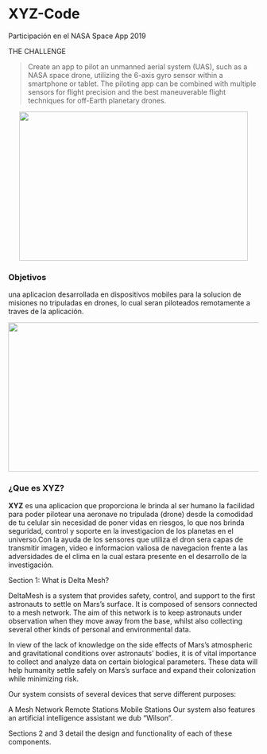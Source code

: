# XYZ-Code
Participación en el NASA Space App 2019

THE CHALLENGE

> Create an app to pilot an unmanned aerial system (UAS), such as a NASA space drone, utilizing the 6-axis gyro sensor within a smartphone or tablet. The piloting app can be combined with multiple sensors for flight precision and the best maneuverable flight techniques for off-Earth planetary drones.

<p align="center">
  <img width="460" height="300" src="https://github.com/Nanita46/XYZ-Code/blob/master/XYZ.png">
</p>


### Objetivos


una aplicacion desarrollada en dispositivos mobiles para la solucion de misiones no tripuladas en drones, lo cual seran piloteados remotamente a traves de la aplicación.

<p align="center">
  <img width="560" height="300" src="https://www.nasa.gov/sites/default/files/thumbnails/image/nasa-logo-web-rgb.png">
</p>

### ¿Que es XYZ?

**XYZ** es una aplicacion que proporciona le brinda al ser humano la facilidad para poder pilotear una aeronave no tripulada (drone) desde la comodidad de tu celular sin necesidad de poner vidas en riesgos, lo que nos brinda seguridad, control y soporte en la investigacion de los planetas en el universo.Con la ayuda de los sensores que utiliza el dron sera capas de transmitir imagen, video e informacion valiosa de navegacion frente a las adversidades de el clima en la cual estara presente en el desarrollo de la investigación. 


Section 1: What is Delta Mesh?

DeltaMesh is a system that provides safety, control, and support to the first astronauts to settle on Mars’s surface. It is composed of sensors connected to a mesh network. The aim of this network is to keep astronauts under observation when they move away from the base, whilst also collecting several other kinds of personal and environmental data.

In view of the lack of knowledge on the side effects of Mars’s atmospheric and gravitational conditions over astronauts’ bodies, it is of vital importance to collect and analyze data on certain biological parameters. These data will help humanity settle safely on Mars’s surface and expand their colonization while minimizing risk.

Our system consists of several devices that serve different purposes:

A Mesh Network
Remote Stations
Mobile Stations
Our system also features an artificial intelligence assistant we dub “Wilson”.

Sections 2 and 3 detail the design and functionality of each of these components.
